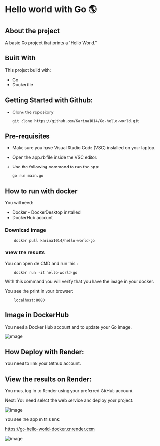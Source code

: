 
# Hello world with Go 🌎
## About the project

A basic Go project that prints a "Hello World."

## Built With

This project build with:
 * Go
 * Dockerfile

## Getting Started with Github: 
* Clone the repository

    ```
    git clone https://github.com/Karina1014/Go-hello-world.git
    ```


## Pre-requisites

* Make sure you have Visual Studio Code (VSC) installed on your laptop.

* Open the app.rb file inside the VSC editor.

* Use the following command to run the app:

    ```
    go run main.go
    ```

## How to run with docker
You will need:

* Docker - DockerDesktop installed
* DockerHub account


### Download image
```
    docker pull karina1014/hello-world-go
```

### View the results
You can open de CMD and run this :
```
    docker run -it hello-world-go
```
With this command you will verify that you have the image in your docker.

You see the print in your browser: 


```
    localhost:8080
```

## Image in DockerHub

You need a Docker Hub account and to update your Go image.

![image](https://github.com/user-attachments/assets/b1b7e70a-8d5b-4f29-8849-c960a3f6a287)

## How Deploy with Render:

You need to link your Github account.

## View the results on Render:
You must log in to Render using your preferred GitHub account.

Next: You need select the web service and deploy your project.

![image](https://github.com/user-attachments/assets/b96ff8a2-a805-4468-b054-f2d08334f7c8)

You see the app in this link:

https://go-hello-world-docker.onrender.com

![image](https://github.com/user-attachments/assets/217a6b39-dd88-478d-8d38-dcc046fe99ff)

